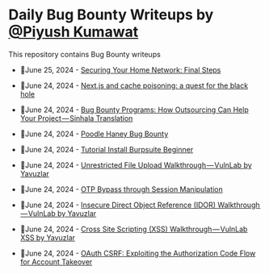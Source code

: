 # Daily Bug Bounty Writeups by [@Piyush Kumawat](https://twitter.com/piyush_supiy) 
This repository contains Bug Bounty writeups

<!-- BLOG-POST-LIST:START -->
 - 💯June 25, 2024 - [Securing Your Home Network: Final Steps](https://medium.com/@jessemridley/securing-your-home-network-final-steps-676b1d7c3787?source=rss------bug_bounty-5) 

 - 💯June 24, 2024 - [Next.js and cache poisoning: a quest for the black hole](https://medium.com/@zhero_/next-js-and-cache-poisoning-a-quest-for-the-black-hole-1ae634170a1e?source=rss------bug_bounty-5) 

 - 💯June 24, 2024 - [Bug Bounty Programs: How Outsourcing Can Help Your Project — Sinhala Translation](https://medium.com/@integriteesrilanka/bug-bounty-programs-how-outsourcing-can-help-your-project-sinhala-translation-0a40a97e58c7?source=rss------bug_bounty-5) 

 - 💯June 24, 2024 - [Poodle Haney Bug Bounty](https://medium.com/@haneypoodle/poodle-haney-bug-bounty-1b0a10a03689?source=rss------bug_bounty-5) 

 - 💯June 24, 2024 - [Tutorial Install Burpsuite Beginner](https://medium.com/@muhammadriva/tutorial-install-burpsuite-beginner-927375c22f94?source=rss------bug_bounty-5) 

 - 💯June 24, 2024 - [Unrestricted File Upload Walkthrough — VulnLab by Yavuzlar](https://medium.com/@muhammadriva/unrestricted-file-upload-walkthrough-vulnlab-by-yavuzlar-76854ebafe84?source=rss------bug_bounty-5) 

 - 💯June 24, 2024 - [OTP Bypass through Session Manipulation](https://medium.com/@n4if/otp-bypass-through-session-manipulation-d73deceaa42f?source=rss------bug_bounty-5) 

 - 💯June 24, 2024 - [Insecure Direct Object Reference &lpar;IDOR&rpar; Walkthrough — VulnLab by Yavuzlar](https://medium.com/@muhammadriva/insecure-direct-object-reference-idor-walkthrough-vulnlab-by-yavuzlar-3d16ce3f5345?source=rss------bug_bounty-5) 

 - 💯June 24, 2024 - [Cross Site Scripting &lpar;XSS&rpar; Walkthrough — VulnLab XSS by Yavuzlar](https://medium.com/@muhammadriva/cross-site-scripting-xss-walkthrough-vulnlab-xss-by-yavuzlar-149d14ab2d6b?source=rss------bug_bounty-5) 

 - 💯June 24, 2024 - [OAuth CSRF: Exploiting the Authorization Code Flow for Account Takeover](https://medium.com/@cyberpro151/oauth-csrf-exploiting-the-authorization-code-flow-for-account-takeover-f67cee914d39?source=rss------bug_bounty-5) 
<!-- BLOG-POST-LIST:END -->

